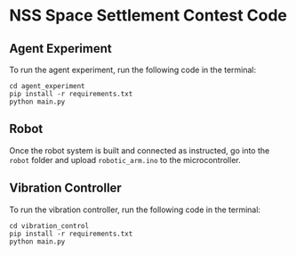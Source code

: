 # NSS Space Settlement Contest Code

## Agent Experiment
To run the agent experiment, run the following code in the terminal:
```
cd agent_experiment
pip install -r requirements.txt
python main.py
```

## Robot
Once the robot system is built and connected as instructed, go into the `robot` folder and upload `robotic_arm.ino` to the microcontroller.

## Vibration Controller
To run the vibration controller, run the following code in the terminal:
```
cd vibration_control
pip install -r requirements.txt
python main.py
```
